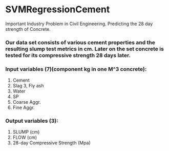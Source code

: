# SVMRegressionCement
Important Industry Problem in Civil Engineering. Predicting the 28 day strength of Concrete.

### Our data set consists of various cement properties and the resulting slump test metrics in cm. Later on the set concrete is tested for its compressive strength 28 days later.

### Input variables (7)(component kg in one M^3 concrete):

1. Cement
2. Slag
3, Fly ash
4. Water
5. SP
6. Coarse Aggr.
7. Fine Aggr.

### Output variables (3):

1. SLUMP (cm)
2. FLOW (cm)
3. 28-day Compressive Strength (Mpa)
